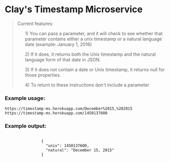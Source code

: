 # Clay's Timestamp Microservice

<div class="container">
            <blockquote>
                Current features:
                <ul>1) You can pass a parameter, and it will check to see whether that parameter
                contains either a unix timestamp or a natural language date (example: January 1, 2016)</ul>
                <ul>2) If it does, it returns both the Unix timestamp and the natural language form of that date in JSON.</ul>
                <ul>3) If it does not contain a date or Unix timestamp, it returns null for those properties.</ul>
                <ul>4) To return to these instructions don't include a parameter</ul>
            </blockquote>
            <h3>Example usage:</h3>
            <code>https://timestamp-ms.herokuapp.com/December%2015,%202015</code><br>
            <code>https://timestamp-ms.herokuapp.com/1450137600</code>
            <h3>Example output:</h3>
            <code>
                {
                  "unix": 1450137600,
                  "natural": "December 15, 2015"
                }
            </code>
        </div>
